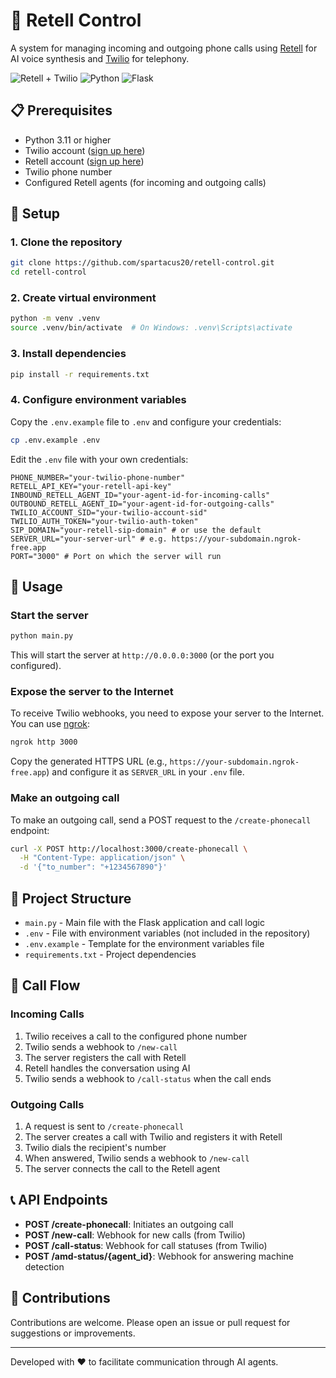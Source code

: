 # 🤖 Retell Control

A system for managing incoming and outgoing phone calls using [Retell](https://retellai.com/) for AI voice synthesis and [Twilio](https://www.twilio.com/) for telephony.

![Retell + Twilio](https://img.shields.io/badge/Retell%20%2B%20Twilio-AI%20Calls-blue)
![Python](https://img.shields.io/badge/Python-3.11-green)
![Flask](https://img.shields.io/badge/Flask-3.0.0-red)

## 📋 Prerequisites

- Python 3.11 or higher
- Twilio account ([sign up here](https://www.twilio.com/))
- Retell account ([sign up here](https://retellai.com/))
- Twilio phone number
- Configured Retell agents (for incoming and outgoing calls)

## 🔧 Setup

### 1. Clone the repository

```bash
git clone https://github.com/spartacus20/retell-control.git
cd retell-control
```

### 2. Create virtual environment

```bash
python -m venv .venv
source .venv/bin/activate  # On Windows: .venv\Scripts\activate
```

### 3. Install dependencies

```bash
pip install -r requirements.txt
```

### 4. Configure environment variables

Copy the `.env.example` file to `.env` and configure your credentials:

```bash
cp .env.example .env
```

Edit the `.env` file with your own credentials:

```
PHONE_NUMBER="your-twilio-phone-number"
RETELL_API_KEY="your-retell-api-key"
INBOUND_RETELL_AGENT_ID="your-agent-id-for-incoming-calls"
OUTBOUND_RETELL_AGENT_ID="your-agent-id-for-outgoing-calls"
TWILIO_ACCOUNT_SID="your-twilio-account-sid"
TWILIO_AUTH_TOKEN="your-twilio-auth-token"
SIP_DOMAIN="your-retell-sip-domain" # or use the default
SERVER_URL="your-server-url" # e.g. https://your-subdomain.ngrok-free.app
PORT="3000" # Port on which the server will run
```

## 🚀 Usage

### Start the server

```bash
python main.py
```

This will start the server at `http://0.0.0.0:3000` (or the port you configured).

### Expose the server to the Internet

To receive Twilio webhooks, you need to expose your server to the Internet. You can use [ngrok](https://ngrok.com/):

```bash
ngrok http 3000
```

Copy the generated HTTPS URL (e.g., `https://your-subdomain.ngrok-free.app`) and configure it as `SERVER_URL` in your `.env` file.

### Make an outgoing call

To make an outgoing call, send a POST request to the `/create-phonecall` endpoint:

```bash
curl -X POST http://localhost:3000/create-phonecall \
  -H "Content-Type: application/json" \
  -d '{"to_number": "+1234567890"}'
```

## 📁 Project Structure

- `main.py` - Main file with the Flask application and call logic
- `.env` - File with environment variables (not included in the repository)
- `.env.example` - Template for the environment variables file
- `requirements.txt` - Project dependencies

## 🔄 Call Flow

### Incoming Calls

1. Twilio receives a call to the configured phone number
2. Twilio sends a webhook to `/new-call`
3. The server registers the call with Retell
4. Retell handles the conversation using AI
5. Twilio sends a webhook to `/call-status` when the call ends

### Outgoing Calls

1. A request is sent to `/create-phonecall`
2. The server creates a call with Twilio and registers it with Retell
3. Twilio dials the recipient's number
4. When answered, Twilio sends a webhook to `/new-call`
5. The server connects the call to the Retell agent

## 📞 API Endpoints

- **POST /create-phonecall**: Initiates an outgoing call
- **POST /new-call**: Webhook for new calls (from Twilio)
- **POST /call-status**: Webhook for call statuses (from Twilio)
- **POST /amd-status/{agent_id}**: Webhook for answering machine detection

## 🤝 Contributions

Contributions are welcome. Please open an issue or pull request for suggestions or improvements.

---

Developed with ❤️ to facilitate communication through AI agents.
